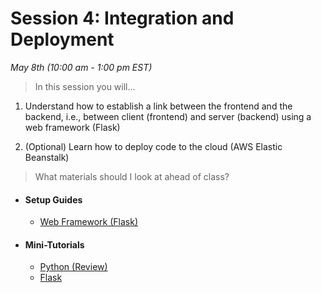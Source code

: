 # Session 4: Integration and Deployment
*May 8th (10:00 am - 1:00 pm EST)*

> In this session you will... 


1) Understand how to establish a link between the frontend and the backend, i.e., between client (frontend) and server (backend) using a web framework (Flask)

2) (Optional) Learn how to deploy code to the cloud (AWS Elastic Beanstalk) 


> What materials should I look at ahead of class?

- #### Setup Guides
	* [Web Framework (Flask)](/session4/setup_flask.md)

- #### Mini-Tutorials 
	* [Python (Review)](/session3/tutorial_python_partII.md)
	* [Flask](/session4/tutorial_flask.md)


